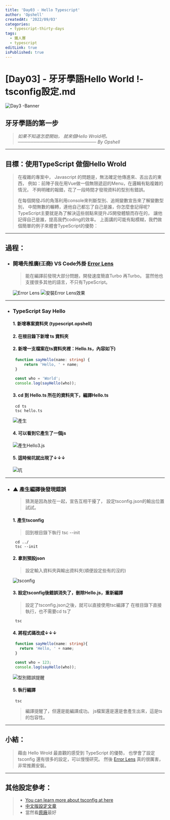 ```yaml
---
title: 'Day03 - Hello Typescript'
author: 'Opshell'
createdAt: '2022/09/03'
categories:
  - typescript-thirty-days
tags:
  - 鐵人賽
  - typescript
editLink: true
isPublished: true
---
```


# [Day03] - 牙牙學語Hello World !- tsconfig設定.md
![Day3 -Banner](https://ithelp.ithome.com.tw/upload/images/20220903/20109918d6a3eWnlKC.jpg)

## 牙牙學語的第一步
   > *如果不知道怎麼開始，*
   > *就來個Hello Wrold吧。*
   > *───────────────────────── By Opshell*

---
## 目標：使用TypeScript 做個Hello Wrold
   > 在複雜的專案中， Javascript 的問題是，無法確定他傳進來、丟出去的東西，
   > 例如：前陣子我在用Vue做一個無限遞迴的Menu，在邏輯有點複雜的情況，
   > 不夠明確的報錯，花了一段時間才發現資料的型別有錯誤。
   >
   > 在每個開發JS的角落利用console來判斷型別、追朔變數宣告來了解變數型別，
   > 中間無數的輾轉，連他自己都忘了自己是誰，你怎麼會記得呢?
   > TypeScript主要就是為了解決這些弱點來提升JS開發體驗而存在的，
   > 讓他記得自己是誰，提高我們coding的效率。
   > 上面講的可能有點模糊，我們做個簡單的例子來體會TypeScript的優勢：

---
## 過程：
- ### 開場先推廣~~(工商)~~ VS Code外掛 [Error Lens](https://marketplace.visualstudio.com/items?itemName=usernamehw.errorlens)
   > 能在編譯前發現大部分問題，開發速度簡直Turbo 再Turbo。
   > 當然他也支援很多其他的語言，不只有TypeScript。

   ![Error Lens](https://ithelp.ithome.com.tw/upload/images/20220903/20109918ukMKslGamN.png)
   ![安裝Error Lens效果](https://ithelp.ithome.com.tw/upload/images/20220903/20109918p5664Jjdfs.png)

---
- ### TypeScript Say Hello
   #### 1. 新增專案資料夾 (typescript.opshell)
   #### 2. 在根目錄下新增 ts 資料夾
   #### 2. 新增一支檔案在ts資料夾裡：Hello.ts，內容如下)
   ```typescript
    function sayHello(name: string) {
        return 'Hello, ' + name;
    }

    const who = 'World';
    console.log(sayHello(who));
   ```

   #### 3. cd 到 Hello.ts 所在的資料夾下，編譯Hello.ts
   ```
    cd ts
    tsc hello.ts
   ```

   ![產生](https://ithelp.ithome.com.tw/upload/images/20220903/20109918KIuiCZmgbu.png)

   #### 4. 可以看到它產生了一個js

   ![產生Hello3.js](https://ithelp.ithome.com.tw/upload/images/20220903/20109918MhcZkzZdi3.png)

   #### 5. 這時候坑就出現了↓↓↓

   ![坑](https://ithelp.ithome.com.tw/upload/images/20220903/20109918DWhqkkXznT.png)

---
- ### ▲ 產生編譯後發現錯誤
   > 猜測是因為放在一起，宣告互相干擾了，
   > 設定tsconfig.json的輸出位置試試。
   #### 1. 產生tsconfig
   > 回到根目錄下執行 tsc --init
   ```
    cd ../
    tsc --init
   ```

   #### 2. 拿到預設json
   > 設定輸入資料夾與輸出資料夾(順便設定些有的沒的)

   ![tsconfig](https://ithelp.ithome.com.tw/upload/images/20220903/20109918Mi6cwZm4eZ.png)

   #### 3. 設定tsconfig後錯誤消失了，刪除Hello.js，重新編譯
   > 設定了tsconfig.json之後，就可以直接使用tsc編譯了
   > 在根目錄下直接執行，也不需要cd ts了
   ```
    tsc
   ```

   #### 4. 將程式碼改成↓↓↓
   ```TypeScript
    function sayHello(name: string){
      return 'Hello, ' + name;
    }

    const who = 123;
    console.log(sayHello(who));
   ```

   ![型別錯誤提醒](https://ithelp.ithome.com.tw/upload/images/20220903/20109918aX6oACMETr.png)

   #### 5. 執行編譯
   ```
    tsc
   ```
   > 編譯提醒了，但還是能編譯成功。
   > js檔案還是還是會產生出來，這是ts的包容性。

---
## 小結：
   > 藉由 Hello Wrold 最直觀的感受到 TypeScript 的優勢，
   > 也學會了設定 tsconfig 還有很多的設定，可以慢慢研究。
   > 然後 [Error Lens](https://marketplace.visualstudio.com/items?itemName=usernamehw.errorlens) 真的很厲害，非常推薦安裝。

---
## 其他設定參考：
   > - [You can learn more about tsconfig at here](https://aka.ms/tsconfig)
   > - [中文版設定文章](https://iter01.com/469726.html)
   > - 當然看[原廠](https://www.typescriptlang.org/tsconfig#exactOptionalPropertyTypes)最好
